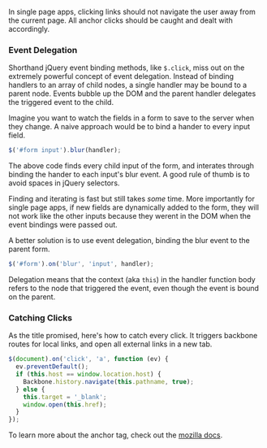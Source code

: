 In single page apps, clicking links should not navigate the user away from the current page. All anchor clicks should be caught and dealt with accordingly. 

### Event Delegation

Shorthand jQuery event binding methods, like `$.click`, miss out on the extremely powerful concept of event delegation. Instead of binding handlers to an array of child nodes, a single handler may be bound to a parent node. Events bubble up the DOM and the parent handler delegates the triggered event to the child. 

Imagine you want to watch the fields in a form to save to the server when they change. A naive approach would be to bind a hander to every input field. 

```javascript
$('#form input').blur(handler);
```

The above code finds every child input of the form, and interates through binding the hander to each input's blur event. A good rule of thumb is to avoid spaces in jQuery selectors. 

Finding and iterating is fast but still takes *some* time. More importantly for single page apps, if new fields are dynamically added to the form, they will not work like the other inputs because they werent in the DOM when the event bindings were passed out. 

A better solution is to use event delegation, binding the blur event to the parent form. 

```javascript
$('#form').on('blur', 'input', handler);
```

Delegation means that the context (aka `this`) in the handler function body refers to the node that triggered the event, even though the event is bound on the parent. 

### Catching Clicks

As the title promised, here's how to catch every click. It triggers backbone routes for local links, and open all external links in a new tab.

```javascript
$(document).on('click', 'a', function (ev) {
  ev.preventDefault();
  if (this.host == window.location.host) {
    Backbone.history.navigate(this.pathname, true);
  } else {
    this.target = '_blank';
    window.open(this.href);
  }
});
```

To learn more about the anchor tag, check out the [mozilla docs](https://developer.mozilla.org/en/docs/Web/API/HTMLAnchorElement). 
